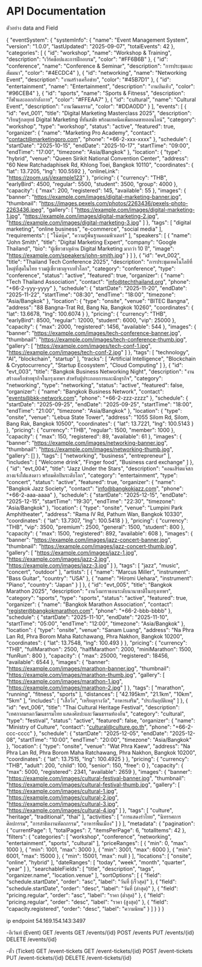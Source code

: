 # API Documentation

ตัวอย่าง data and Field

{
    "eventSystem": {
        "systemInfo": {
            "name": "Event Management System",
            "version": "1.0.0",
            "lastUpdated": "2025-09-07",
            "totalEvents": 42
        },
        "categories": [
            {
                "id": "workshop",
                "name": "Workshop & Training",
                "description": "เวิร์คช็อปและการฝึกอบรม",
                "color": "#FF6B6B"
            },
            {
                "id": "conference",
                "name": "Conference & Seminar",
                "description": "การประชุมและสัมมนา",
                "color": "#4ECDC4"
            },
            {
                "id": "networking",
                "name": "Networking Event",
                "description": "งานสร้างเครือข่าย",
                "color": "#45B7D1"
            },
            {
                "id": "entertainment",
                "name": "Entertainment",
                "description": "งานบันเทิง",
                "color": "#96CEB4"
            },
            {
                "id": "sports",
                "name": "Sports & Fitness",
                "description": "กีฬาและออกกำลังกาย",
                "color": "#FFEAA7"
            },
            {
                "id": "cultural",
                "name": "Cultural Event",
                "description": "งานวัฒนธรรม",
                "color": "#DDA0DD"
            }
        ],
        "events": [
            {
                "id": "evt_001",
                "title": "Digital Marketing Masterclass 2025",
                "description": "เรียนรู้กลยุทธ์ Digital Marketing ที่ทันสมัย พร้อมเทคนิคเพิ่มยอดขายออนไลน์",
                "category": "workshop",
                "type": "workshop",
                "status": "active",
                "featured": true,
                "organizer": {
                    "name": "Marketing Pro Academy",
                    "contact": "contact@marketingpro.com",
                    "phone": "+66-2-xxx-xxxx"
                },
                "schedule": {
                    "startDate": "2025-10-15",
                    "endDate": "2025-10-17",
                    "startTime": "09:00",
                    "endTime": "17:00",
                    "timezone": "Asia/Bangkok"
                },
                "location": {
                    "type": "hybrid",
                    "venue": "Queen Sirikit National Convention Center",
                    "address": "60 New Ratchadaphisek Rd, Khlong Toei, Bangkok 10110",
                    "coordinates": {
                        "lat": 13.7205,
                        "lng": 100.5592
                    },
                    "onlineLink": "https://zoom.us/j/example123"
                },
                "pricing": {
                    "currency": "THB",
                    "earlyBird": 4500,
                    "regular": 5500,
                    "student": 3500,
                    "group": 4000
                },
                "capacity": {
                    "max": 200,
                    "registered": 145,
                    "available": 55
                },
                "images": {
                    "banner": "https://example.com/images/digital-marketing-banner.jpg",
                    "thumbnail": "https://images.pexels.com/photos/2263436/pexels-photo-2263436.jpeg",
                    "gallery": [
                        "https://example.com/images/digital-marketing-1.jpg",
                        "https://example.com/images/digital-marketing-2.jpg",
                        "https://example.com/images/digital-marketing-3.jpg"
                    ]
                },
                "tags": [
                    "digital marketing",
                    "online business",
                    "e-commerce",
                    "social media"
                ],
                "requirements": [
                    "โน๊ตบุ๊ค",
                    "ความรู้พื้นฐานคอมพิวเตอร์"
                ],
                "speakers": [
                    {
                        "name": "John Smith",
                        "title": "Digital Marketing Expert",
                        "company": "Google Thailand",
                        "bio": "ผู้เชี่ยวชาญด้าน Digital Marketing มากว่า 10 ปี",
                        "image": "https://example.com/speakers/john-smith.jpg"
                    }
                ]
            },
            {
                "id": "evt_002",
                "title": "Thailand Tech Conference 2025",
                "description": "การประชุมเทคโนโลยีที่ใหญ่ที่สุดในไทย รวมผู้เชี่ยวชาญจากทั่วโลก",
                "category": "conference",
                "type": "conference",
                "status": "active",
                "featured": true,
                "organizer": {
                    "name": "Tech Thailand Association",
                    "contact": "info@techthailand.org",
                    "phone": "+66-2-yyy-yyyy"
                },
                "schedule": {
                    "startDate": "2025-11-20",
                    "endDate": "2025-11-22",
                    "startTime": "08:30",
                    "endTime": "18:00",
                    "timezone": "Asia/Bangkok"
                },
                "location": {
                    "type": "onsite",
                    "venue": "BITEC Bangna",
                    "address": "88 Bangna-Trat Rd, Bang Na, Bangkok 10260",
                    "coordinates": {
                        "lat": 13.6678,
                        "lng": 100.6074
                    }
                },
                "pricing": {
                    "currency": "THB",
                    "earlyBird": 8500,
                    "regular": 12000,
                    "student": 6000,
                    "vip": 25000
                },
                "capacity": {
                    "max": 2000,
                    "registered": 1456,
                    "available": 544
                },
                "images": {
                    "banner": "https://example.com/images/tech-conference-banner.jpg",
                    "thumbnail": "https://example.com/images/tech-conference-thumb.jpg",
                    "gallery": [
                        "https://example.com/images/tech-conf-1.jpg",
                        "https://example.com/images/tech-conf-2.jpg"
                    ]
                },
                "tags": [
                    "technology",
                    "AI",
                    "blockchain",
                    "startup"
                ],
                "tracks": [
                    "Artificial Intelligence",
                    "Blockchain & Cryptocurrency",
                    "Startup Ecosystem",
                    "Cloud Computing"
                ]
            },
            {
                "id": "evt_003",
                "title": "Bangkok Business Networking Night",
                "description": "งานสร้างเครือข่ายธุรกิจในกรุงเทพฯ สำหรับผู้ประกอบการและนักธุรกิจ",
                "category": "networking",
                "type": "networking",
                "status": "active",
                "featured": false,
                "organizer": {
                    "name": "Bangkok Business Network",
                    "contact": "events@bkk-network.com",
                    "phone": "+66-2-zzz-zzzz"
                },
                "schedule": {
                    "startDate": "2025-09-25",
                    "endDate": "2025-09-25",
                    "startTime": "18:00",
                    "endTime": "21:00",
                    "timezone": "Asia/Bangkok"
                },
                "location": {
                    "type": "onsite",
                    "venue": "Lebua State Tower",
                    "address": "1055 Silom Rd, Silom, Bang Rak, Bangkok 10500",
                    "coordinates": {
                        "lat": 13.7221,
                        "lng": 100.5143
                    }
                },
                "pricing": {
                    "currency": "THB",
                    "regular": 1500,
                    "member": 1000
                },
                "capacity": {
                    "max": 150,
                    "registered": 89,
                    "available": 61
                },
                "images": {
                    "banner": "https://example.com/images/networking-banner.jpg",
                    "thumbnail": "https://example.com/images/networking-thumb.jpg",
                    "gallery": []
                },
                "tags": [
                    "networking",
                    "business",
                    "entrepreneur"
                ],
                "includes": [
                    "Welcome drink",
                    "Finger food",
                    "Business card exchange"
                ]
            },
            {
                "id": "evt_004",
                "title": "Jazz Under the Stars",
                "description": "คอนเสิร์ตแจ๊สกลางแจ้งใต้แสงดาว พร้อมศิลปินระดับโลก",
                "category": "entertainment",
                "type": "concert",
                "status": "active",
                "featured": true,
                "organizer": {
                    "name": "Bangkok Jazz Society",
                    "contact": "info@bangkokjazz.com",
                    "phone": "+66-2-aaa-aaaa"
                },
                "schedule": {
                    "startDate": "2025-12-15",
                    "endDate": "2025-12-15",
                    "startTime": "19:30",
                    "endTime": "22:30",
                    "timezone": "Asia/Bangkok"
                },
                "location": {
                    "type": "onsite",
                    "venue": "Lumpini Park Amphitheater",
                    "address": "Rama IV Rd, Pathum Wan, Bangkok 10330",
                    "coordinates": {
                        "lat": 13.7307,
                        "lng": 100.5418
                    }
                },
                "pricing": {
                    "currency": "THB",
                    "vip": 3500,
                    "premium": 2500,
                    "general": 1500,
                    "student": 800
                },
                "capacity": {
                    "max": 1500,
                    "registered": 892,
                    "available": 608
                },
                "images": {
                    "banner": "https://example.com/images/jazz-concert-banner.jpg",
                    "thumbnail": "https://example.com/images/jazz-concert-thumb.jpg",
                    "gallery": [
                        "https://example.com/images/jazz-1.jpg",
                        "https://example.com/images/jazz-2.jpg",
                        "https://example.com/images/jazz-3.jpg"
                    ]
                },
                "tags": [
                    "jazz",
                    "music",
                    "concert",
                    "outdoor"
                ],
                "artists": [
                    {
                        "name": "Marcus Miller",
                        "instrument": "Bass Guitar",
                        "country": "USA"
                    },
                    {
                        "name": "Hiromi Uehara",
                        "instrument": "Piano",
                        "country": "Japan"
                    }
                ]
            },
            {
                "id": "evt_005",
                "title": "Bangkok Marathon 2025",
                "description": "งานวิ่งมาราธอนระดับนานาชาติในกรุงเทพฯ",
                "category": "sports",
                "type": "sports",
                "status": "active",
                "featured": true,
                "organizer": {
                    "name": "Bangkok Marathon Association",
                    "contact": "register@bangkokmarathon.com",
                    "phone": "+66-2-bbb-bbbb"
                },
                "schedule": {
                    "startDate": "2025-11-10",
                    "endDate": "2025-11-10",
                    "startTime": "05:00",
                    "endTime": "12:00",
                    "timezone": "Asia/Bangkok"
                },
                "location": {
                    "type": "onsite",
                    "venue": "Sanam Luang",
                    "address": "Na Phra Lan Rd, Phra Borom Maha Ratchawang, Phra Nakhon, Bangkok 10200",
                    "coordinates": {
                        "lat": 13.7548,
                        "lng": 100.493
                    }
                },
                "pricing": {
                    "currency": "THB",
                    "fullMarathon": 2500,
                    "halfMarathon": 2000,
                    "miniMarathon": 1500,
                    "funRun": 800
                },
                "capacity": {
                    "max": 25000,
                    "registered": 18456,
                    "available": 6544
                },
                "images": {
                    "banner": "https://example.com/images/marathon-banner.jpg",
                    "thumbnail": "https://example.com/images/marathon-thumb.jpg",
                    "gallery": [
                        "https://example.com/images/marathon-1.jpg",
                        "https://example.com/images/marathon-2.jpg"
                    ]
                },
                "tags": [
                    "marathon",
                    "running",
                    "fitness",
                    "sports"
                ],
                "distances": [
                    "42.195km",
                    "21.1km",
                    "10km",
                    "5km"
                ],
                "includes": [
                    "เสื้อวิ่ง",
                    "เหรียญรางวัล",
                    "อาหารเสริม",
                    "ประกันอุบัติเหตุ"
                ]
            },
            {
                "id": "evt_006",
                "title": "Thai Cultural Heritage Festival",
                "description": "เทศกาลมรดกวัฒนธรรมไทย แสดงศิลปะและวัฒนธรรมท้องถิ่น",
                "category": "cultural",
                "type": "festival",
                "status": "active",
                "featured": false,
                "organizer": {
                    "name": "Ministry of Culture",
                    "contact": "cultural@culture.go.th",
                    "phone": "+66-2-ccc-cccc"
                },
                "schedule": {
                    "startDate": "2025-12-05",
                    "endDate": "2025-12-08",
                    "startTime": "10:00",
                    "endTime": "20:00",
                    "timezone": "Asia/Bangkok"
                },
                "location": {
                    "type": "onsite",
                    "venue": "Wat Phra Kaew",
                    "address": "Na Phra Lan Rd, Phra Borom Maha Ratchawang, Phra Nakhon, Bangkok 10200",
                    "coordinates": {
                        "lat": 13.7515,
                        "lng": 100.4925
                    }
                },
                "pricing": {
                    "currency": "THB",
                    "adult": 200,
                    "child": 100,
                    "senior": 150,
                    "free": 0
                },
                "capacity": {
                    "max": 5000,
                    "registered": 2341,
                    "available": 2659
                },
                "images": {
                    "banner": "https://example.com/images/cultural-festival-banner.jpg",
                    "thumbnail": "https://example.com/images/cultural-festival-thumb.jpg",
                    "gallery": [
                        "https://example.com/images/cultural-1.jpg",
                        "https://example.com/images/cultural-2.jpg",
                        "https://example.com/images/cultural-3.jpg",
                        "https://example.com/images/cultural-4.jpg"
                    ]
                },
                "tags": [
                    "culture",
                    "heritage",
                    "traditional",
                    "thai"
                ],
                "activities": [
                    "การแสดงรำไทย",
                    "นิทรรศการศิลปกรรม",
                    "การสาธิตงานหัตถกรรม",
                    "อาหารพื้นเมือง"
                ]
            }
        ],
        "metadata": {
            "pagination": {
                "currentPage": 1,
                "totalPages": 7,
                "itemsPerPage": 6,
                "totalItems": 42
            },
            "filters": {
                "categories": [
                    "workshop",
                    "conference",
                    "networking",
                    "entertainment",
                    "sports",
                    "cultural"
                ],
                "priceRanges": [
                    {
                        "min": 0,
                        "max": 1000
                    },
                    {
                        "min": 1001,
                        "max": 3000
                    },
                    {
                        "min": 3001,
                        "max": 6000
                    },
                    {
                        "min": 6001,
                        "max": 15000
                    },
                    {
                        "min": 15001,
                        "max": null
                    }
                ],
                "locations": [
                    "onsite",
                    "online",
                    "hybrid"
                ],
                "dateRanges": [
                    "today",
                    "week",
                    "month",
                    "quarter",
                    "year"
                ]
            },
            "searchableFields": [
                "title",
                "description",
                "tags",
                "organizer.name",
                "location.venue"
            ],
            "sortOptions": [
                {
                    "field": "schedule.startDate",
                    "order": "asc",
                    "label": "วันที่ (เร็วสุด)"
                },
                {
                    "field": "schedule.startDate",
                    "order": "desc",
                    "label": "วันที่ (ล่าสุด)"
                },
                {
                    "field": "pricing.regular",
                    "order": "asc",
                    "label": "ราคา (ต่ำสุด)"
                },
                {
                    "field": "pricing.regular",
                    "order": "desc",
                    "label": "ราคา (สูงสุด)"
                },
                {
                    "field": "capacity.registered",
                    "order": "desc",
                    "label": "ความนิยม"
                }
            ]
        }
    }
}


ip endpoint
54.169.154.143:3497

-อีเว้นท์ (Event)
GET
/events
GET
/events/{id}
POST
/events
PUT
/events/{id}
DELETE
/events/{id}

-ตั๋ว (Ticket)
GET
/event-tickets
GET
/event-tickets/{id}
POST
/event-tickets
PUT
/event-tickets/{id}
DELETE
/event-tickets/{id}


